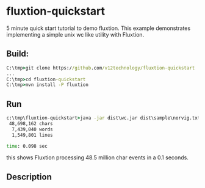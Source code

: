 # fluxtion-quickstart
5 minute quick start tutorial to demo fluxtion. This example demonstrates implementing
a simple unix wc like utility with Fluxtion.

## Build:
```bat
C:\tmp>git clone https://github.com/v12technology/fluxtion-quickstart
...
C:\tmp>cd fluxtion-quickstart
C:\tmp>mvn install -P fluxtion
```

## Run
```bat
c:\tmp\fluxtion-quickstart>java -jar dist\wc.jar dist\sample\norvig.txt
 48,698,162 chars
  7,439,040 words
  1,549,801 lines

time: 0.098 sec
```
this shows Fluxtion processing 48.5 million char events in a 0.1 seconds.

## Description
